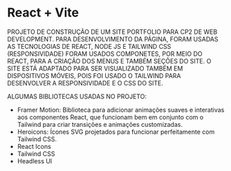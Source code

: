 # React + Vite

PROJETO DE CONSTRUÇÃO DE UM SITE PORTFOLIO PARA CP2 DE WEB DEVELOPMENT. 
PARA DESENVOLVIMENTO DA PÁGINA, FORAM USADAS AS TECNOLOGIAS DE REACT, NODE JS E TAILWIND CSS (RESPONSIVIDADE)
FORAM USADOS COMPONETES, POR MEIO DO REACT, PARA A CRIAÇÃO DOS MENUS E TAMBÉM SEÇÕES DO SITE. 
O SITE ESTÁ ADAPTADO PARA SER VISUALIZADO TAMBÉM EM DISPOSITIVOS MÓVEIS, POIS FOI USADO O TAILWIND PARA DESENVOLVER A RESPONSIVIDADE E O CSS DO SITE. 

ALGUMAS BIBLIOTECAS USADAS NO PROJETO:

- Framer Motion: Biblioteca para adicionar animações suaves e interativas aos componentes React, que funcionam bem em conjunto com o Tailwind para criar transições e animações customizadas.
- Heroicons: Ícones SVG projetados para funcionar perfeitamente com Tailwind CSS.
- React Icons
- Tailwind CSS
- Headless UI